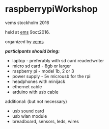 # raspberrypiWorkshop
vems stockholm 2016

held at [ems](http://elektronmusikstudion.se) 9oct2016.

organized by [vems](https://vems.nu)

***participants should bring:***

* laptop - preferably with sd card reader/writer
* micro sd card - 8gb or larger
* raspberry pi - model 1b, 2 or 3
* power supply - 5v microusb for the rpi
* headphones with minijack
* ethernet cable
* arduino with usb cable

additional: (but not necessary)

* usb sound card
* usb wlan module
* breadboard, sensors, leds, wires
